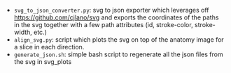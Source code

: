* `svg_to_json_converter.py`: svg to json exporter which leverages off
  https://github.com/cjlano/svg and exports the coordinates of the
  paths in the svg together with a few path attributes (id,
  stroke-color, stroke-width, etc.)
* `align_svg.py`: script which plots the svg on top of the anatomy image
  for a slice in each direction.
* `generate_json.sh`: simple bash script to regenerate all the json
  files from the svg in svg_plots
